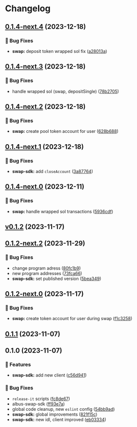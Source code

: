 # Changelog

## [0.1.4-next.4](https://github.com/mfactory-lab/albus/compare/@albus-finance/swap-sdk-v0.1.4-next.3...@albus-finance/swap-sdk-v0.1.4-next.4) (2023-12-18)


### 🐞 Bug Fixes

* **swap:** deposit token wrapped sol fix ([a28013a](https://github.com/mfactory-lab/albus/commit/a28013a6045c2bfb4872c2157efca24e29960b09))

## [0.1.4-next.3](https://github.com/mfactory-lab/albus/compare/@albus-finance/swap-sdk-v0.1.4-next.2...@albus-finance/swap-sdk-v0.1.4-next.3) (2023-12-18)


### 🐞 Bug Fixes

* handle wrapped sol (swap, depositSingle) ([78b2705](https://github.com/mfactory-lab/albus/commit/78b27054c54fe23517b4012f5065502e74a27381))

## [0.1.4-next.2](https://github.com/mfactory-lab/albus/compare/@albus-finance/swap-sdk-v0.1.4-next.1...@albus-finance/swap-sdk-v0.1.4-next.2) (2023-12-18)


### 🐞 Bug Fixes

* **swap:** create pool token account for user ([628b688](https://github.com/mfactory-lab/albus/commit/628b688f94cb142e8a4c332c051867135261d642))

## [0.1.4-next.1](https://github.com/mfactory-lab/albus/compare/@albus-finance/swap-sdk-v0.1.4-next.0...@albus-finance/swap-sdk-v0.1.4-next.1) (2023-12-18)


### 🐞 Bug Fixes

* **swap-sdk:** add `closeAccount` ([3a87764](https://github.com/mfactory-lab/albus/commit/3a877645d19ed914ffcdb42cd63e31a04d8ae49e))

## [0.1.4-next.0](https://github.com/mfactory-lab/albus/compare/@albus-finance/swap-sdk-v0.1.2-next.2...@albus-finance/swap-sdk-v0.1.4-next.0) (2023-12-11)


### 🐞 Bug Fixes

* **swap:** handle wrapped sol transactions ([5936cdf](https://github.com/mfactory-lab/albus/commit/5936cdfd6f883f2f826427d7ce99e8ecf8f26ec8))

## [v0.1.2](https://github.com/mfactory-lab/albus/compare/@albus-finance/swap-sdk-v0.1.2-next.2...@albus-finance/swap-sdk-v0.1.4-next.0) (2023-11-17)

## [0.1.2-next.2](https://github.com/mfactory-lab/albus/compare/@albus-finance/swap-sdk-v0.1.2-next.0...@albus-finance/swap-sdk-v0.1.2-next.2) (2023-11-29)


### 🐞 Bug Fixes

* change program adress ([80fc1b9](https://github.com/mfactory-lab/albus/commit/80fc1b9508b0cff28c61525eb7661bc8102b92dc))
* new program addresses ([73fca66](https://github.com/mfactory-lab/albus/commit/73fca66d856db7625e00009accf4d53ccbcd31b3))
* **swap-sdk:** set published version ([5bea349](https://github.com/mfactory-lab/albus/commit/5bea3495733cb33ee733dfa3616def63faa6ea03))

## [0.1.2-next.0](https://github.com/mfactory-lab/albus/compare/@albus-finance/swap-sdk-v0.1.1...@albus-finance/swap-sdk-v0.1.2-next.0) (2023-11-17)


### 🐞 Bug Fixes

* **swap:** create token account for user during swap ([f1c3258](https://github.com/mfactory-lab/albus/commit/f1c32588ede21c847a174a5878086184cab229ca))

## [0.1.1](https://github.com/mfactory-lab/albus/compare/@albus-finance/swap-sdk-v0.1.0...@albus-finance/swap-sdk-v0.1.1) (2023-11-07)

## 0.1.0 (2023-11-07)


### 🌟 Features

* **swap-sdk:** add new client ([c56d941](https://github.com/mfactory-lab/albus/commit/c56d9411df3df2f327b2dec627a4965d40a83ae2))


### 🐞 Bug Fixes

* `release-it` scripts ([fc8de67](https://github.com/mfactory-lab/albus/commit/fc8de679d76dd74ca038f6e8e1ec1a9185eb3e5b))
* albus-swap-sdk ([ff93e7a](https://github.com/mfactory-lab/albus/commit/ff93e7a461307e46217e76be88a620cd43997088))
* global code cleanup, new `eslint` config ([54bb9ad](https://github.com/mfactory-lab/albus/commit/54bb9adc237d48932424e5775d891c957401dd51))
* **swap-sdk:** global improvements ([821f15c](https://github.com/mfactory-lab/albus/commit/821f15c7cb08f3a746ab04a2b5604ff781712c68))
* **swap-sdk:** new idl, client improved ([eb03334](https://github.com/mfactory-lab/albus/commit/eb03334ca2ba01240a7b862265c74a0f56011e13))
